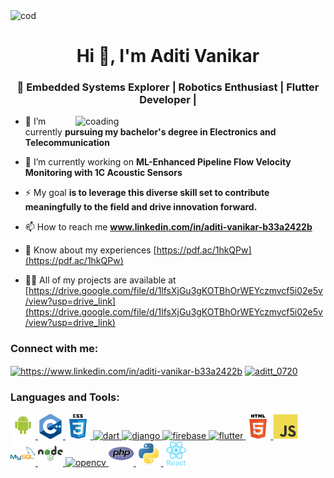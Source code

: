 
<img alt="cod"  src="https://miro.medium.com/v2/resize:fit:1358/1*zy5IG2inEQSqeWyPJ7vo-g.gif" >
<h1 align="center">Hi 👋, I'm Aditi Vanikar</h1>
<h3 align="center">👀 Embedded Systems Explorer | Robotics Enthusiast | Flutter Developer |</h3>
<img align="right" alt="coading" width="400" src="https://mir-s3-cdn-cf.behance.net/project_modules/disp/601014116770475.6068beff4640a.gif" >

- 🌱 I’m currently **pursuing my bachelor's degree in Electronics and Telecommunication**

- 🔭 I’m currently working on **ML-Enhanced Pipeline Flow Velocity Monitoring with 1C Acoustic Sensors**

- ⚡ My goal **is to leverage this diverse skill set to contribute meaningfully to the field and drive innovation forward.**

- 📫 How to reach me **www.linkedin.com/in/aditi-vanikar-b33a2422b**

- 📄 Know about my experiences [https://pdf.ac/1hkQPw](https://pdf.ac/1hkQPw)
  
- 👨‍💻 All of my projects are available at [https://drive.google.com/file/d/1lfsXjGu3gKOTBhOrWEYczmvcf5i02e5v/view?usp=drive_link](https://drive.google.com/file/d/1lfsXjGu3gKOTBhOrWEYczmvcf5i02e5v/view?usp=drive_link)
<h3 align="left">Connect with me:</h3>
<p align="left">
<a href="https://linkedin.com/in/https://www.linkedin.com/in/aditi-vanikar-b33a2422b" target="blank"><img align="center" src="https://raw.githubusercontent.com/rahuldkjain/github-profile-readme-generator/master/src/images/icons/Social/linked-in-alt.svg" alt="https://www.linkedin.com/in/aditi-vanikar-b33a2422b" height="30" width="40" /></a>
<a href="https://instagram.com/aditt_0720" target="blank"><img align="center" src="https://raw.githubusercontent.com/rahuldkjain/github-profile-readme-generator/master/src/images/icons/Social/instagram.svg" alt="aditt_0720" height="30" width="40" /></a>
</p>

<h3 align="left">Languages and Tools:</h3>
<p align="left"> <a href="https://developer.android.com" target="_blank" rel="noreferrer"> <img src="https://raw.githubusercontent.com/devicons/devicon/master/icons/android/android-original-wordmark.svg" alt="android" width="40" height="40"/> </a> <a href="https://www.w3schools.com/cpp/" target="_blank" rel="noreferrer"> <img src="https://raw.githubusercontent.com/devicons/devicon/master/icons/cplusplus/cplusplus-original.svg" alt="cplusplus" width="40" height="40"/> </a> <a href="https://www.w3schools.com/css/" target="_blank" rel="noreferrer"> <img src="https://raw.githubusercontent.com/devicons/devicon/master/icons/css3/css3-original-wordmark.svg" alt="css3" width="40" height="40"/> </a> <a href="https://dart.dev" target="_blank" rel="noreferrer"> <img src="https://www.vectorlogo.zone/logos/dartlang/dartlang-icon.svg" alt="dart" width="40" height="40"/> </a> <a href="https://www.djangoproject.com/" target="_blank" rel="noreferrer"> <img src="https://cdn.worldvectorlogo.com/logos/django.svg" alt="django" width="40" height="40"/> </a> <a href="https://firebase.google.com/" target="_blank" rel="noreferrer"> <img src="https://www.vectorlogo.zone/logos/firebase/firebase-icon.svg" alt="firebase" width="40" height="40"/> </a> <a href="https://flutter.dev" target="_blank" rel="noreferrer"> <img src="https://www.vectorlogo.zone/logos/flutterio/flutterio-icon.svg" alt="flutter" width="40" height="40"/> </a> <a href="https://www.w3.org/html/" target="_blank" rel="noreferrer"> <img src="https://raw.githubusercontent.com/devicons/devicon/master/icons/html5/html5-original-wordmark.svg" alt="html5" width="40" height="40"/> </a> <a href="https://developer.mozilla.org/en-US/docs/Web/JavaScript" target="_blank" rel="noreferrer"> <img src="https://raw.githubusercontent.com/devicons/devicon/master/icons/javascript/javascript-original.svg" alt="javascript" width="40" height="40"/> </a> <a href="https://www.mysql.com/" target="_blank" rel="noreferrer"> <img src="https://raw.githubusercontent.com/devicons/devicon/master/icons/mysql/mysql-original-wordmark.svg" alt="mysql" width="40" height="40"/> </a> <a href="https://nodejs.org" target="_blank" rel="noreferrer"> <img src="https://raw.githubusercontent.com/devicons/devicon/master/icons/nodejs/nodejs-original-wordmark.svg" alt="nodejs" width="40" height="40"/> </a> <a href="https://opencv.org/" target="_blank" rel="noreferrer"> <img src="https://www.vectorlogo.zone/logos/opencv/opencv-icon.svg" alt="opencv" width="40" height="40"/> </a> <a href="https://www.php.net" target="_blank" rel="noreferrer"> <img src="https://raw.githubusercontent.com/devicons/devicon/master/icons/php/php-original.svg" alt="php" width="40" height="40"/> </a> <a href="https://www.python.org" target="_blank" rel="noreferrer"> <img src="https://raw.githubusercontent.com/devicons/devicon/master/icons/python/python-original.svg" alt="python" width="40" height="40"/> </a> <a href="https://reactjs.org/" target="_blank" rel="noreferrer"> <img src="https://raw.githubusercontent.com/devicons/devicon/master/icons/react/react-original-wordmark.svg" alt="react" width="40" height="40"/> </a> </p>
